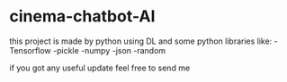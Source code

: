 # cinema-chatbot-AI
this project is made by python using DL and some python libraries like:
-Tensorflow
-pickle
-numpy
-json
-random

if you got any useful update feel free to send me
